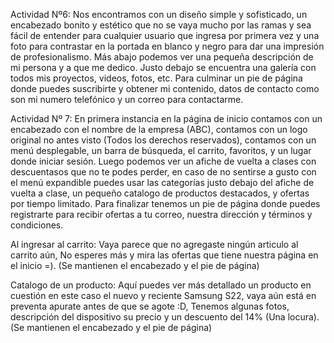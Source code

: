 Actividad Nº6: Nos encontramos con un diseño simple y sofisticado, un encabezado bonito y 
estético que no se vaya mucho por las ramas y sea fácil de entender para cualquier usuario
que ingresa por primera vez y una foto para contrastar en la portada en blanco y negro para 
dar una impresión de profesionalismo.
Más abajo podemos ver una pequeña descripción de mi persona y a que me dedico.
Justo debajo se encuentra una galería con todos mis proyectos, videos, fotos, etc.
Para culminar un pie de página donde puedes suscribirte y obtener mi contenido, datos de 
contacto como son mi numero telefónico y un correo para contactarme.

Actividad Nº 7: En primera instancia en la página de inicio contamos con un encabezado 
con el nombre de la empresa (ABC), contamos con un logo original no antes visto 
(Todos los derechos reservados), contamos con un menú desplegable, un barra de búsqueda,
el carrito, favoritos, y un lugar donde iniciar sesión. 
Luego podemos ver un afiche de vuelta a clases con descuentasos que no te podes perder, 
en caso de no sentirse a gusto con el menú expandible puedes usar las categorías justo
debajo del afiche de vuelta a clase, un pequeño catalogo de productos destacados, y ofertas
por tiempo limitado. Para finalizar tenemos un pie de página donde puedes registrarte
para recibir ofertas a tu correo, nuestra dirección y términos y condiciones.

Al ingresar al carrito: Vaya parece que no agregaste ningún articulo al carrito aún, 
No esperes más y mira las ofertas que tiene nuestra página en el inicio =). (Se mantienen
el encabezado y el pie de página)

Catalogo de un producto: Aquí puedes ver más detallado un producto en cuestión en este caso
el nuevo y reciente Samsung S22, vaya aún está en preventa apurate antes de que se agote :D,
Tenemos algunas fotos, descripción del dispositivo su precio y un descuento del 14% (Una locura).
(Se mantienen el encabezado y el pie de página)



